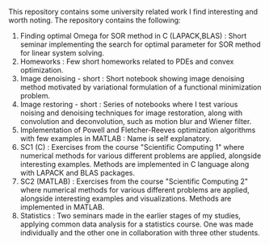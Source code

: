 This repository contains some university related work I find interesting and worth noting. The repository contains the following:

1. Finding optimal Omega for SOR method in C (LAPACK,BLAS) : Short seminar implementing the search for optimal parameter for SOR method for linear system solving.
2. Homeworks : Few short homeworks related to PDEs and convex optimization.
3. Image denoising - short : Short notebook showing image denoising method motivated by variational formulation of a functional minimization problem.
4. Image restoring - short : Series of notebooks where I test various noising and denoising techniques for image restoration, along with convolution and deconvolution, such as motion blur and Wiener filter.
5. Implementation of Powell and Fletcher-Reeves optimization algorithms with few examples in MATLAB : Name is self explanatory.
6. SC1 (C) : Exercises from the course "Scientific Computing 1" where numerical methods for various different problems are applied, alongside interesting examples. Methods are implemented in C language along with LAPACK and BLAS packages.
7. SC2 (MATLAB) : Exercises from the course "Scientific Computing 2" where numerical methods for various different problems are applied, alongside interesting examples and visualizations. Methods are implemented in MATLAB.
8. Statistics : Two seminars made in the earlier stages of my studies, applying common data analysis for a statistics course. One was made individually and the other one in collaboration with three other students.
